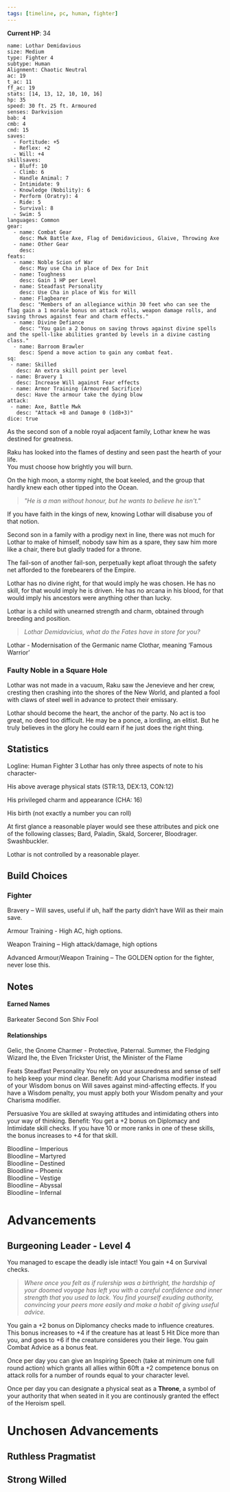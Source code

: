 ```yaml
---
tags: [timeline, pc, human, fighter]
---
```

**Current HP**: 34
```statblock
name: Lothar Demidavious
size: Medium
type: Fighter 4
subtype: Human
Alignment: Chaotic Neutral
ac: 19
t_ac: 11
ff_ac: 19
stats: [14, 13, 12, 10, 10, 16]
hp: 35
speed: 30 ft. 25 ft. Armoured
senses: Darkvision
bab: 4
cmb: 4
cmd: 15
saves:
  - Fortitude: +5
  - Reflex: +2
  - Will: +4
skillsaves:
  - Bluff: 10
  - Climb: 6
  - Handle Animal: 7
  - Intimidate: 9
  - Knowledge (Nobility): 6
  - Perform (Oratry): 4
  - Ride: 5
  - Survival: 8
  - Swim: 5
languages: Common
gear:
  - name: Combat Gear
    desc: Mwk Battle Axe, Flag of Demidavicious, Glaive, Throwing Axe
  - name: Other Gear
    desc: 
feats:
  - name: Noble Scion of War
    desc: May use Cha in place of Dex for Init
  - name: Toughness
    desc: Gain 1 HP per Level
  - name: Steadfast Personality
    desc: Use Cha in place of Wis for Will
  - name: Flagbearer
    desc: "Members of an allegiance within 30 feet who can see the flag gain a 1 morale bonus on attack rolls, weapon damage rolls, and saving throws against fear and charm effects."
  - name: Divine Defiance
    desc: "You gain a 2 bonus on saving throws against divine spells and the spell-like abilities granted by levels in a divine casting class."
  - name: Barroom Brawler
    desc: Spend a move action to gain any combat feat.
sq:
 - name: Skilled
   desc: An extra skill point per level
 - name: Bravery 1
   desc: Increase Will against Fear effects
 - name: Armor Training (Armoured Sacrifice)
   desc: Have the armour take the dying blow
attack:
 - name: Axe, Battle Mwk
   desc: "Attack +8 and Damage 0 (1d8+3)"
dice: true
```


<span class='ob-timelines' data-date='1478-08-24' data-title="Birth of Lothar">As the second son of a noble royal adjacent family, Lothar knew he was destined for greatness.</span>


Raku has looked into the flames of destiny and seen past the hearth of your life.  
You must choose how brightly you will burn.


On the high moon, a stormy night, the boat keeled, and the group that hardly knew each other tipped into the Ocean.

> *"He is a man without honour, but he wants to believe he isn't."*

If you have faith in the kings of new, knowing Lothar will disabuse you of that notion.

Second son in a family with a prodigy next in line, there was not much for Lothar to make of himself, nobody saw him as a spare, they saw him more like a chair, there but gladly traded for a throne.

The fail-son of another fail-son, perpetually kept afloat through the safety net afforded to the forebearers of the Empire.

Lothar has no divine right, for that would imply he was chosen.
He has no skill, for that would imply he is driven.
He has no arcana in his blood, for that would imply his ancestors were anything other than lucky.

Lothar is a child with unearned strength and charm, obtained through breeding and position.

>*Lothar Demidavicius, what do the Fates have in store for you?*

Lothar - Modernisation of the Germanic name Clothar, meaning ‘Famous Warrior’


### Faulty Noble in a Square Hole
Lothar was not made in a vacuum, Raku saw the Jenevieve and her crew, cresting then crashing into the shores of the New World, and planted a fool with claws of steel well in advance to protect their emissary.

Lothar should become the heart, the anchor of the party. No act is too great, no deed too difficult. He may be a ponce, a lordling, an elitist. But he truly believes in the glory he could earn if he just does the right thing.

## Statistics
Logline: Human Fighter 3
Lothar has only three aspects of note to his character-

His above average physical stats (STR:13, DEX:13, CON:12)

His privileged charm and appearance (CHA: 16)

His birth (not exactly a number you can roll)

At first glance a reasonable player would see these attributes and pick one of the following classes; Bard, Paladin, Skald, Sorcerer, Bloodrager. Swashbuckler.

Lothar is not controlled by a reasonable player.


## Build Choices
### Fighter
Bravery – Will saves, useful if uh, half the party didn’t have Will as their main save.

Armour Training - High AC, high options.

Weapon Training – High attack/damage, high options

Advanced Armour/Weapon Training – The GOLDEN option for the fighter, never lose this.


## Notes
#### Earned Names  
Barkeater
Second Son
Shiv Fool

#### Relationships  
Gelic, the Gnome Charmer - Protective, Paternal.
Summer, the Fledging Wizard
Ihe, the Elven Trickster
Urist, the Minister of the Flame


Feats
Steadfast Personality
You rely on your assuredness and sense of self to help keep your mind clear.
Benefit: Add your Charisma modifier instead of your Wisdom bonus on Will saves against mind-affecting effects. If you have a Wisdom penalty, you must apply both your Wisdom penalty and your Charisma modifier.

Persuasive
You are skilled at swaying attitudes and intimidating others into your way of thinking.
Benefit: You get a +2 bonus on Diplomacy and Intimidate skill checks. If you have 10 or more ranks in one of these skills, the bonus increases to +4 for that skill.


Bloodline – Imperious  
Bloodline – Martyred  
Bloodline – Destined  
Bloodline – Phoenix  
Bloodline – Vestige  
Bloodline – Abyssal  
Bloodline – Infernal



# Advancements

## Burgeoning Leader - Level 4

You managed to escape the deadly isle intact! You gain +4 on Survival checks.

>*Where once you felt as if rulership was a birthright, the hardship of your doomed voyage has left you with a careful confidence and inner strength that you used to lack. You find yourself exuding authority, convincing your peers more easily and make a habit of giving useful advice.*

You gain a +2 bonus on Diplomancy checks made to influence creatures. This bonus increases to +4 if the creature has at least 5 Hit Dice more than you, and goes to +6 if the creature consideres you their liege. You gain Combat Advice as a bonus feat.

Once per day you can give an Inspiring Speech (take at minimum one full round action) which grants all allies within 60ft a +2 competence bonus on attack rolls for a number of rounds equal to your character level.

Once per day you can designate a physical seat as a **Throne**, a symbol of your authority that when seated in it you are continously granted the effect of the Heroism spell.

# Unchosen Advancements

## Ruthless Pragmatist


## Strong Willed


